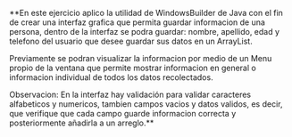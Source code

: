 **En este ejercicio aplico la utilidad de WindowsBuilder de Java con el fin de crear una interfaz grafica que permita guardar informacion de una persona, dentro de la interfaz se podra guardar: nombre, apellido, edad y telefono del usuario que desee guardar sus datos en un ArrayList.


Previamente se podran visualizar la informacion por medio de un Menu propio de la ventana que permite mostrar informacion en general o informacion individual de todos los datos recolectados.


Observacion: En la interfaz hay validación para validar caracteres alfabeticos y numericos, tambien campos vacios y datos validos, es decir, que verifique que cada campo guarde informacion correcta y posteriormente añadirla a un arreglo.**
